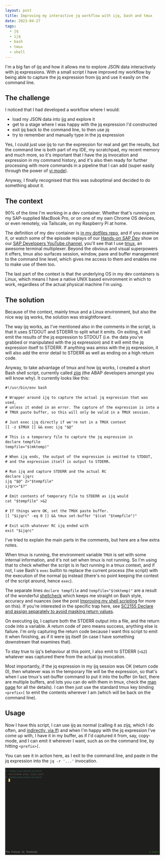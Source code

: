```yaml
---
layout: post
title: Improving my interactive jq workflow with ijq, bash and tmux
date: 2023-04-27
tags:
  - jq
  - ijq
  - bash
  - tmux
  - shell
---
```

I'm a big fan of ijq and how it allows me to explore JSON data interactively with jq expressions. With a small script I have improved my workflow by being able to capture the jq expression from ijq and use it easily on the command line.

## The challenge

I noticed that I had developed a workflow where I would:

- load my JSON data into [ijq](https://sr.ht/~gpanders/ijq/) and explore it
- get to a stage where I was happy with the jq expression I'd constructed
- exit ijq back to the command line, to then use jq
- try to remember and manually type in the jq expression

Yes, I could just use ijq to run the expression for real and get the results, but the command line is both part of my IDE, my scratchpad, my recent memory and much more, so it's important that I have the jq invocation and expression in my command history, and it's also then ready for further processing with more commands in a pipeline that I can add (super easily through the power of [vi mode](https://opensource.com/article/17/3/fun-vi-mode-your-shell)).

Anyway, I finally recognised that this was suboptimal and decided to do something about it.

## The context

90% of the time I'm working in a dev container. Whether that's running on my SAP-supplied MacBook Pro, or on one of my own Chrome OS devices, or even remotely, via Tailscale, on my Raspberry Pi at home. 

The definition of my dev container is [in my dotfiles repo](https://github.com/qmacro/dotfiles/tree/main/devcontainer), and if you examine it, or watch some of the episode replays of our [Hands-on SAP Dev](https://github.com/qmacro/dotfiles/tree/main/devcontainer) show on our [SAP Developers YouTube channel](https://www.youtube.com/user/sapdevs), you'll see that I use [tmux](https://github.com/tmux/tmux/wiki), an awesome terminal multiplexer. Beyond the obvious and visual superpowers it offers, tmux also surfaces session, window, pane and buffer management to the command line level, which gives me access to them and enables me to make use of them too.

The last part of the context is that the underlying OS in my dev containers is Linux, which means I have a native UNIX based environment in which to work, regardless of the actual physical machine I'm using.


## The solution

Because of the context, mainly tmux and a Linux environment, but also the nice way ijq works, the solution was straightforward. 

The way ijq works, as I've mentioned also in the comments in the script, is that it uses STDOUT and STDERR to split what it emits. On exiting, it will emit the results of the jq expression to STDOUT (i.e. the data you've grabbed or manipulated with the jq expression) and it will emit the jq expression itself to STDERR. If anything was amiss with the jq expression, it will also add the error detail to STDERR as well as ending on a high return code.

Anyway, to take advantage of tmux and how ijq works, I created a short Bash shell script, currently called [zijq](https://github.com/qmacro/dotfiles/blob/98d3a68a960a42299d186c310252efb6df98b512/scripts/zijq) (the ABAP developers amongst you will know why). It currently looks like this:

```shell
#!/usr/bin/env bash

# Wrapper around ijq to capture the actual jq expression that was used, 
# unless it ended in an error. The capture of the expression is into a 
# TMUX paste buffer, so this will only be valid in a TMUX session.

# Just exec ijq directly if we're not in a TMUX context
[[ -z $TMUX ]] && exec ijq "$@"

# This is a temporary file to capture the jq expression in
declare tempfile
tempfile="$(mktemp)"

# When ijq ends, the output of the expression is emitted to STDOUT,
# and the expression itself is output to STDERR.

# Run ijq and capture STDERR and the actual RC
declare ijqrc
ijq "$@" 2>"$tempfile"
ijqrc="$?"

# Emit contents of temporary file to STDERR as ijq would
cat "$tempfile" >&2

# If things were OK, set the TMUX paste buffer.
[[ "$ijqrc" -eq 0 ]] && tmux set-buffer "$(cat "$tempfile")"

# Exit with whatever RC ijq ended with
exit "$ijqrc"
```

I've tried to explain the main parts in the comments, but here are a few extra notes.

When tmux is running, the environment variable `TMUX` is set with some internal information, and it's not set when tmux is not running. So I'm using that to check whether the script is in fact running in a tmux context, and if not, I use Bash's `exec` builtin to replace the current process (the script) with the execution of the normal ijq instead (there's no point keeping the context of the script around, hence `exec`).

The separate lines `declare tempfile` and `tempfile="$(mktemp)"` are a result of the wonderful [shellcheck](https://github.com/koalaman/shellcheck) which keeps me straight on Bash style, accuracy and nuances (see the post [Improving my shell scripting](/blog/posts/2020/10/05/improving-my-shell-scripting/) for more on this). If you're interested in the specific trap here, see [SC2155 Declare and assign separately to avoid masking return values](https://www.shellcheck.net/wiki/SC2155).

On executing ijq, I capture both the STDERR output into a file, and the return code into a variable. A return code of zero means success, anything else is failure. I'm only capturing the return code because I want this script to emit it when finishing, as if it were ijq itself (in case I have something downstream that examines that). 

To stay true to ijq's behaviour at this point, I also emit to STDERR (`>&2`) whatever was captured there from the actual ijq invocation.

Most importantly, if the jq expression in my ijq session was OK (return code 0), then whatever was in the temporary file will be the expression, so that's when I use tmux's set-buffer command to put it into the buffer (in fact, there are multiple buffers, and lots you can do with them in tmux, check the [man page](https://man7.org/linux/man-pages/man1/tmux.1.html) for all the details). I can then just use the standard tmux key binding `<prefix>[` to emit the contents wherever I am (which will be back on the command line).

## Usage

Now I have this script, I can use ijq as normal (calling it as zijq, which I do often, and [indirectly, via lf](https://github.com/qmacro/dotfiles/commit/2a81134cdaf3f86a48826e7ba7483073c63a6db3)) and when I'm happy with the jq expression I've come up with, I have it in my buffer, as if I'd captured it from, say, copy-mode, and I can emit it wherever I want, such as on the command line, by hitting `<prefix>[`. 

You can see it in action here, as I exit to the command line, and paste in the jq expression into the `jq -r '...'` invocation.

![animated gif of zijq and paste buffer in action](/images/2023/04/zijq.gif)
